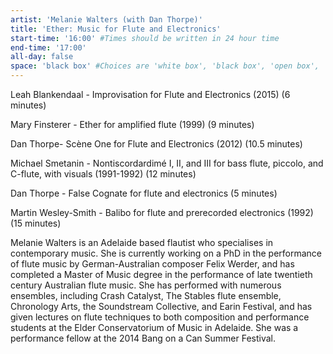 ```yaml
---
artist: 'Melanie Walters (with Dan Thorpe)'
title: 'Ether: Music for Flute and Electronics'
start-time: '16:00' #Times should be written in 24 hour time
end-time: '17:00'
all-day: false
space: 'black box' #Choices are 'white box', 'black box', 'open box', 'grounds'
---
```

<!-- Description -->
Leah Blankendaal - Improvisation for Flute and Electronics (2015) (6 minutes)

Mary Finsterer - Ether for amplified flute (1999) (9 minutes)

Dan Thorpe- Scène One for Flute and Electronics (2012) (10.5 minutes)

Michael Smetanin - Nontiscordardimé I, II, and III for bass flute, piccolo, and C-flute, with visuals (1991-1992) (12 minutes)

Dan Thorpe - False Cognate for flute and electronics (5 minutes)

Martin Wesley-Smith - Balibo for flute and prerecorded electronics (1992) (15 minutes)


<!-- Bio -->
Melanie Walters is an Adelaide based flautist who specialises in contemporary music. She is currently working on a PhD in the performance of flute music by German-Australian composer Felix Werder, and has completed a Master of Music degree in the performance of late twentieth century Australian flute music. She has performed with numerous ensembles, including Crash Catalyst, The Stables flute ensemble, Chronology Arts, the Soundstream Collective, and Earin Festival, and has given lectures on flute techniques to both composition and performance students at the Elder Conservatorium of Music in Adelaide. She was a performance fellow at the 2014 Bang on a Can Summer Festival.
